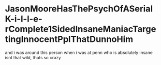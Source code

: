 # JasonMooreHasThePsychOfASerialK-i-l-l-e-rComplete1SidedInsaneManiacTargetingInnocentPplThatDunnoHim

and i was around this person when i was at penn who is absolutely insane isnt that wild, thats so crazy
